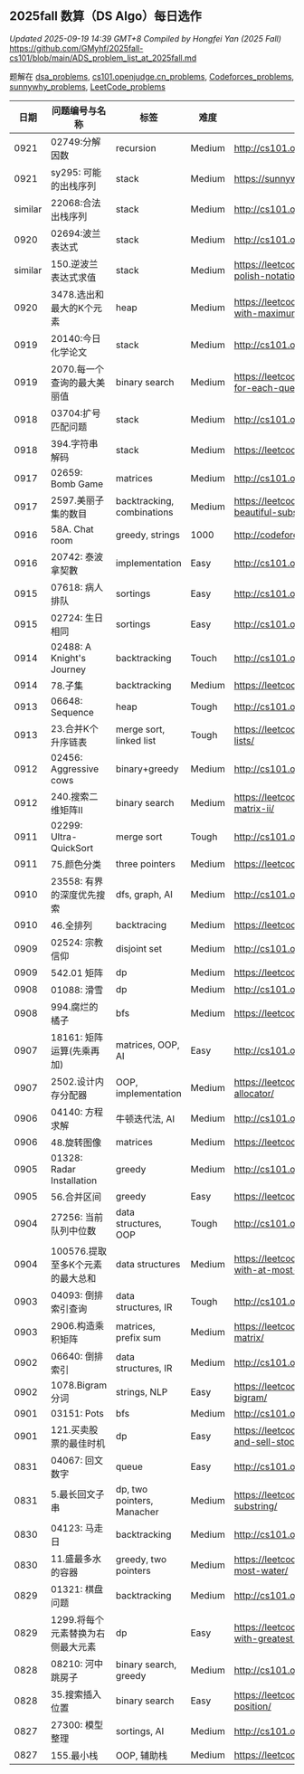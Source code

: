 ## 2025fall 数算（DS Algo）每日选作
*Updated 2025-09-19 14:39 GMT+8*  *Compiled by Hongfei Yan (2025 Fall)*  
https://github.com/GMyhf/2025fall-cs101/blob/main/ADS_problem_list_at_2025fall.md

题解在
[dsa_problems](https://github.com/GMyhf/2024spring-cs201/blob/main/2024spring_dsa_problems.md),
[cs101.openjudge.cn_problems](https://github.com/GMyhf/2020fall-cs101/blob/main/2020fall_cs101.openjudge.cn_problems.md),
[Codeforces_problems](https://github.com/GMyhf/2020fall-cs101/blob/main/2020fall_Codeforces_problems.md),
[sunnywhy_problems](https://github.com/GMyhf/2024spring-cs201/blob/main/sunnywhy_problems.md),
[LeetCode_problems](https://github.com/GMyhf/2024fall-cs101/blob/main/2024fall_LeetCode_problems.md)

<!--
|  |       |       | - |          |
-->



<!-- ### ==2025/08/27 -->

| 日期       | 问题编号与名称                 | 标签                                 | 难度 | 链接                                             |
| ---------- | ------------------------------ | ------------------------------------ | ---- | ------------------------------------------------ |
| 0921 | 02749:分解因数     | recursion    | Medium    | http://cs101.openjudge.cn/2025sp_routine/02749/      | 
| 0921 | sy295: 可能的出栈序列     | stack    | Medium  | https://sunnywhy.com/sfbj/7/1/295      | 
| similar | 22068:合法出栈序列 | stack| Medium | http://cs101.openjudge.cn/practice/22068/      |
| 0920 | 02694:波兰表达式  | stack    | Medium    | http://cs101.openjudge.cn/pctbook/M02694/      | 
|similar | 150.逆波兰表达式求值 | stack    | Medium    | https://leetcode.cn/problems/evaluate-reverse-polish-notation/      |
| 0920 | 3478.选出和最大的K个元素     | heap    | Medium    | https://leetcode.cn/problems/choose-k-elements-with-maximum-sum/      |
| 0919 | 20140:今日化学论文 | stack    | Medium    | http://cs101.openjudge.cn/pctbook/M20140/ 
| 0919 | 2070.每一个查询的最大美丽值   | binary search    | Medium     | https://leetcode.cn/problems/most-beautiful-item-for-each-query/      |
| 0918 | 03704:扩号匹配问题 | stack    | Medium    | http://cs101.openjudge.cn/pctbook/M03704/      | 
| 0918 | 394.字符串解码     | stack    | Medium | https://leetcode.cn/problems/decode-string/
| 0917 | 02659: Bomb Game  | matrices  | Medium   | http://cs101.openjudge.cn/practice/02659/      |
| 0917 | 2597.美丽子集的数目 | backtracking, combinations    | Medium    | https://leetcode.cn/problems/the-number-of-beautiful-subsets/      |
| 0916 | 58A. Chat room | greedy, strings   | 1000 | http://codeforces.com/problemset/problem/58/A          |
| 0916 | 20742: 泰波拿契數   | implementation   | Easy | http://cs101.openjudge.cn/pctbook/E20742/          |
| 0915 | 07618: 病人排队 | sortings   | Easy | http://cs101.openjudge.cn/pctbook/E07618          | 
| 0915 | 02724: 生日相同 | sortings      | Easy  | http://cs101.openjudge.cn/pctbook/E02724/      |
| 0914 | 02488: A Knight's Journey  | backtracking    | Touch  | http://cs101.openjudge.cn/practice/02488/      | 
| 0914 | 78.子集  | backtracking   | Medium    | https://leetcode.cn/problems/subsets/      | 
| 0913 | 06648: Sequence    | heap   | Tough    | http://cs101.openjudge.cn/pctbook/T06648/      | 
| 0913 | 23.合并K个升序链表 | merge sort, linked list  | Tough    | https://leetcode.cn/problems/merge-k-sorted-lists/      ||
| 0912 | 02456: Aggressive cows     | binary+greedy    | Medium    | http://cs101.openjudge.cn/practice/02456/      | 
| 0912 | 240.搜索二维矩阵II     | binary search    | Medium    | https://leetcode.cn/problems/search-a-2d-matrix-ii/      | 
| 0911 | 02299: Ultra-QuickSort | merge sort  | Tough    | http://cs101.openjudge.cn/pctbook/T02299/      | 
| 0911 | 75.颜色分类     | three pointers    | Medium    | https://leetcode.cn/problems/sort-colors/      | 
| 0910 | 23558: 有界的深度优先搜索     | dfs, graph, AI | Medium | http://cs101.openjudge.cn/pctbook/M23558/      | 
| 0910 | 46.全排列   | backtracing    | Medium    | https://leetcode.cn/problems/permutations/      | 
| 0909 | 02524: 宗教信仰     | disjoint set   | Medium    | http://cs101.openjudge.cn/pctbook/M02524/      | 
| 0909 | 542.01 矩阵     | dp    | Medium    | https://leetcode-cn.com/problems/01-matrix/     | 
| 0908 | 01088: 滑雪 | dp    | Medium    | http://cs101.openjudge.cn/pctbook/M01088      | 
| 0908 | 994.腐烂的橘子     | bfs    | Medium    | https://leetcode.cn/problems/rotting-oranges/ 
| 0907 | 18161: 矩阵运算(先乘再加) | matrices, OOP, AI    | Easy  | http://cs101.openjudge.cn/pctbook/E18161/      | 
| 0907 | 2502.设计内存分配器 | OOP, implementation  | Medium    | https://leetcode.cn/problems/design-memory-allocator/     | 
| 0906 | 04140: 方程求解   | 牛顿迭代法, AI  | Medium | http://cs101.openjudge.cn/practice/04140/      | 
| 0906 | 48.旋转图像     | matrices    | Medium   | https://leetcode.cn/problems/rotate-image/      | 
| 0905 | 01328: Radar Installation     | greedy    | Medium    | http://cs101.openjudge.cn/pctbook/M01328/      | 
| 0905 | 56.合并区间     | greedy    | Easy    | https://leetcode.cn/problems/merge-intervals/     |
| 0904 | 27256: 当前队列中位数  | data structures, OOP    | Tough    | http://cs101.openjudge.cn/practice/27256/      | |
| 0904 | 100576.提取至多K个元素的最大总和     | data structures | Medium | https://leetcode.cn/problems/maximum-sum-with-at-most-k-elements/ |
| 0903 | 04093: 倒排索引查询| data structures, IR | Tough | http://cs101.openjudge.cn/practice/04093/     | 
| 0903 | 2906.构造乘积矩阵  | matrices, prefix sum | Medium | https://leetcode.cn/problems/construct-product-matrix/      | 
| 0902 | 06640: 倒排索引    | data structures, IR | Medium | http://cs101.openjudge.cn/practice/06640   |
| 0902 | 1078.Bigram分词    | strings, NLP    | Easy    | https://leetcode.cn/problems/occurrences-after-bigram/      |
| 0901 | 03151: Pots       | bfs    | Medium    | http://cs101.openjudge.cn/practice/03151      | 
| 0901 | 121.买卖股票的最佳时机   | dp       | Easy  | https://leetcode.cn/problems/best-time-to-buy-and-sell-stock/          |
| 0831 | 04067: 回文数字    | queue    | Easy | http://cs101.openjudge.cn/pctbook/E04067          |
| 0831 | 5.最长回文子串    | dp, two pointers, Manacher | Medium | https://leetcode.cn/problems/longest-palindromic-substring/          |
| 0830 | 04123: 马走日      | backtracking      | Medium | http://cs101.openjudge.cn/pctbook/M04123          |
| 0830 | 11.盛最多水的容器 | greedy, two pointers  | Medium | https://leetcode.cn/problems/container-with-most-water/          |
| 0829 | 01321: 棋盘问题  | backtracking    | Medium | http://cs101.openjudge.cn/pctbook/M01321          |
| 0829 | 1299.将每个元素替换为右侧最大元素 | dp   | Easy | https://leetcode.cn/problems/replace-elements-with-greatest-element-on-right-side/          |
| 0828 | 08210: 河中跳房子  | binary search, greedy  | Medium  | http://cs101.openjudge.cn/pctbook/M08210                         |
| 0828 | 35.搜索插入位置 | binary search   | Easy | https://leetcode.cn/problems/search-insert-position/                       |
| 0827 | 27300: 模型整理 | sortings, AI | Medium | http://cs101.openjudge.cn/pctbook/M27300 |
| 0827 | 155.最小栈 | OOP, 辅助栈 | Medium | https://leetcode.cn/problems/min-stack/ |
